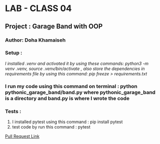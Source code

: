 # LAB - CLASS 04

## Project : Garage Band with OOP
### Author: Doha Khamaiseh

### Setup :
*I installed .venv and activated it by using these commands: python3 -m venv .venv, source .venv/bin/activate  , also store the dependencies in  requirements file by using this command: pip freeze > requirements.txt*


### I run my code using this command on terminal : python pythonic_garage_band/band.py where pythonic_garage_band is a directory and band.py is where I wrote the code

### Tests :
1. I installed pytest using this command : pip install pytest
2. test code by run this command : pytest


[Pull Request Link](https://github.com/DohaKhamaiseh/pythonic-garage-band/pull/2)